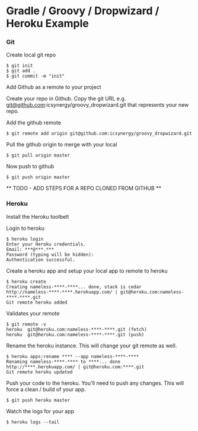 # Gradle / Groovy / Dropwizard / Heroku Example #

### Git ###

Create local git repo

	$ git init
	$ git add .
	$ git commit -m "init"

Add Github as a remote to your project

Create your repo in Github. Copy the git URL e.g. git@github.com:icsynergy/groovy_dropwizard.git that represents your new repo. 

Add the github remote

	$ git remote add origin git@github.com:icsynergy/groovy_dropwizard.git

Pull the github origin to merge with your local

	$ git pull origin master

Now push to github

	$ git push origin master

** TODO - ADD STEPS FOR A REPO CLONED FROM GITHUB **

### Heroku ###

Install the Heroku toolbelt

Login to heroku

	$ heroku login
	Enter your Heroku credentials.
	Email: ***@***.***
	Password (typing will be hidden): 
	Authentication successful.

Create a heroku app and setup your local app to remote to heroku

	$ heroku create
	Creating nameless-****-****... done, stack is cedar
	http://nameless-****-****.herokuapp.com/ | git@heroku.com:nameless-****-****.git
	Git remote heroku added

Validates your remote

	$ git remote -v
	heroku	git@heroku.com:nameless-****-****.git (fetch)
	heroku	git@heroku.com:nameless-****-****.git (push)

Rename the heroku instance. This will change your git remote as well.

	$ heroku apps:rename **** --app nameless-****-****
	Renaming nameless-****-**** to ****... done
	http://****.herokuapp.com/ | git@heroku.com:****.git
	Git remote heroku updated

Push your code to the heroku. You'll need to push any changes. This will force a clean / build of your app. 

	$ git push heroku master

Watch the logs for your app

	$ heroku logs --tail


